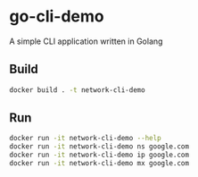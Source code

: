 # go-cli-demo

A simple CLI application written in Golang

## Build

```bash
docker build . -t network-cli-demo

```

## Run

```bash
docker run -it network-cli-demo --help
docker run -it network-cli-demo ns google.com
docker run -it network-cli-demo ip google.com
docker run -it network-cli-demo mx google.com
```
